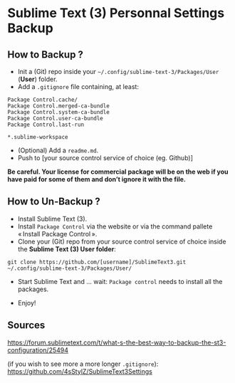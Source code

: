 # Sublime Text (3) Personnal Settings Backup


## How to Backup ?

* Init a (Git) repo inside your `~/.config/sublime-text-3/Packages/User` (**User**) folder.
* Add a `.gitignore` file containing, at least:
```
Package Control.cache/
Package Control.merged-ca-bundle
Package Control.system-ca-bundle
Package Control.user-ca-bundle
Package Control.last-run

*.sublime-workspace
```
* (Optional) Add a `readme.md`.
* Push to [your source control service of choice (eg. Github)]

**Be careful. Your license for commercial package will be on the web if you have paid for some of them and don’t ignore it with the file.**


## How to Un-Backup ?

* Install Sublime Text (3).
* Install `Package Control` via the website or via the command pallete « Install Package Control ».
* Clone your (Git) repo from your source control service of choice inside the **Sublime Text (3) User folder**:
```
git clone https://github.com/[username]/SublimeText3.git ~/.config/sublime-text-3/Packages/User/
```
* Start Sublime Text and ... wait: `Package control` needs to install all the packages.

* Enjoy!


## Sources

https://forum.sublimetext.com/t/what-s-the-best-way-to-backup-the-st3-configuration/25494

(if you wish to see more a more longer `.gitignore`):
https://github.com/4sStylZ/SublimeText3Settings
